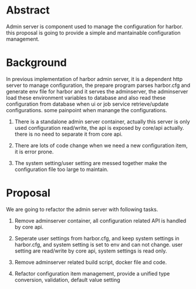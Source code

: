 # Abstract 
Admin server is component used to manage the configuration for harbor. this proposal is going to provide a simple and mantainable configuration management.

# Background

In previous implementation of harbor admin server, it is a dependent http server to manage configuration, the prepare program parses harbor.cfg and generate env file for harbor and it serves the adminserver, the adminserver load these environment variables to database and also read these configuration from database when ui or job service retrieve/update configurations. some painpoint when manange the configurations.

1. There is a standalone admin server container, actually this server is only used configuration read/write, the api is exposed by core/api actually. there is no need to separate it from core api.

2. There are lots of code change when we need a new configuration item, it is error prone.

3. The system setting/user setting are messed together make the configuration file too large to maintain.


# Proposal

We are going to refactor the admin server with following tasks.

1. Remove adminserver container, all configuration related API is handled by core api.

2. Seperate user settings from harbor.cfg, and keep system settings in harbor.cfg, and system setting is set to env and can not change. user setting are read/write by core api, system settings is read only.

3. Remove adminserver related build script, docker file and code.

4. Refactor configuration item management, provide a unified type conversion, validation, default value setting